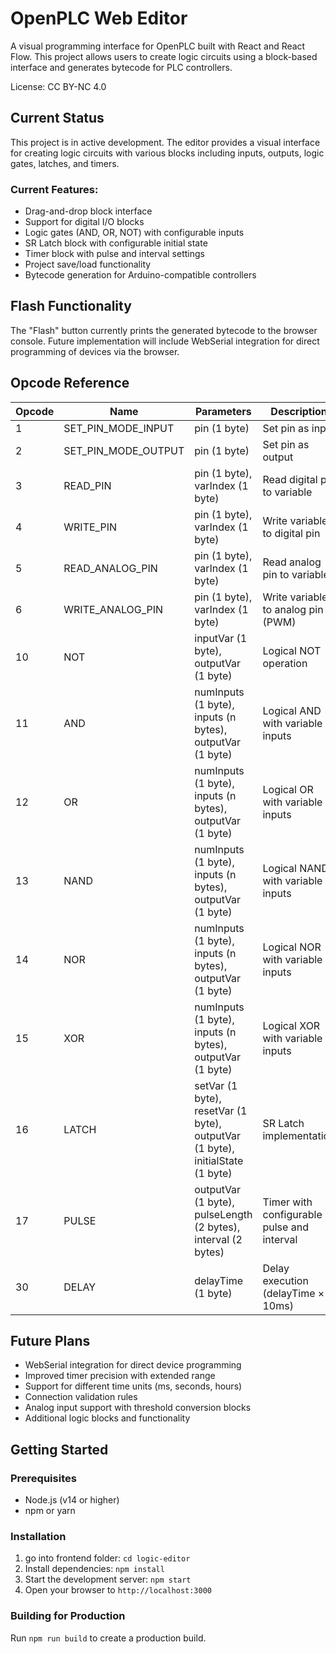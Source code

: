 # OpenPLC Web Editor

A visual programming interface for OpenPLC built with React and React Flow. This project allows users to create logic circuits using a block-based interface and generates bytecode for PLC controllers.

License: CC BY-NC 4.0

## Current Status

This project is in active development. The editor provides a visual interface for creating logic circuits with various blocks including inputs, outputs, logic gates, latches, and timers.

### Current Features:
- Drag-and-drop block interface
- Support for digital I/O blocks
- Logic gates (AND, OR, NOT) with configurable inputs
- SR Latch block with configurable initial state
- Timer block with pulse and interval settings
- Project save/load functionality
- Bytecode generation for Arduino-compatible controllers

## Flash Functionality

The "Flash" button currently prints the generated bytecode to the browser console. Future implementation will include WebSerial integration for direct programming of devices via the browser.

## Opcode Reference

| Opcode | Name | Parameters | Description |
|--------|------|------------|-------------|
| 1 | SET_PIN_MODE_INPUT | pin (1 byte) | Set pin as input |
| 2 | SET_PIN_MODE_OUTPUT | pin (1 byte) | Set pin as output |
| 3 | READ_PIN | pin (1 byte), varIndex (1 byte) | Read digital pin to variable |
| 4 | WRITE_PIN | pin (1 byte), varIndex (1 byte) | Write variable to digital pin |
| 5 | READ_ANALOG_PIN | pin (1 byte), varIndex (1 byte) | Read analog pin to variable |
| 6 | WRITE_ANALOG_PIN | pin (1 byte), varIndex (1 byte) | Write variable to analog pin (PWM) |
| 10 | NOT | inputVar (1 byte), outputVar (1 byte) | Logical NOT operation |
| 11 | AND | numInputs (1 byte), inputs (n bytes), outputVar (1 byte) | Logical AND with variable inputs |
| 12 | OR | numInputs (1 byte), inputs (n bytes), outputVar (1 byte) | Logical OR with variable inputs |
| 13 | NAND | numInputs (1 byte), inputs (n bytes), outputVar (1 byte) | Logical NAND with variable inputs |
| 14 | NOR | numInputs (1 byte), inputs (n bytes), outputVar (1 byte) | Logical NOR with variable inputs |
| 15 | XOR | numInputs (1 byte), inputs (n bytes), outputVar (1 byte) | Logical XOR with variable inputs |
| 16 | LATCH | setVar (1 byte), resetVar (1 byte), outputVar (1 byte), initialState (1 byte) | SR Latch implementation |
| 17 | PULSE | outputVar (1 byte), pulseLength (2 bytes), interval (2 bytes) | Timer with configurable pulse and interval |
| 30 | DELAY | delayTime (1 byte) | Delay execution (delayTime × 10ms) |

## Future Plans

- WebSerial integration for direct device programming
- Improved timer precision with extended range
- Support for different time units (ms, seconds, hours)
- Connection validation rules
- Analog input support with threshold conversion blocks
- Additional logic blocks and functionality

## Getting Started

### Prerequisites
- Node.js (v14 or higher)
- npm or yarn

### Installation 
1. go into frontend folder: `cd logic-editor`
2. Install dependencies: `npm install`
3. Start the development server: `npm start`
4. Open your browser to `http://localhost:3000`

### Building for Production
Run `npm run build` to create a production build.